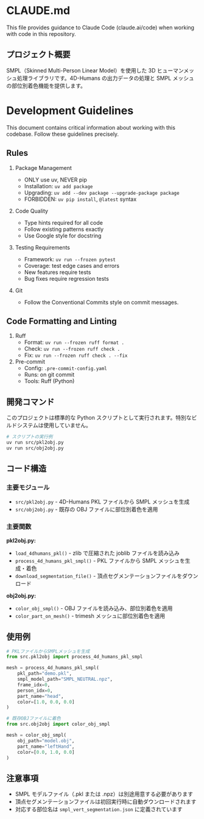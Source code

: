 # CLAUDE.md

This file provides guidance to Claude Code (claude.ai/code) when working with code in this repository.

## プロジェクト概要

SMPL（Skinned Multi-Person Linear Model）を使用した 3D ヒューマンメッシュ処理ライブラリです。4D-Humans の出力データの処理と SMPL メッシュの部位別着色機能を提供します。

# Development Guidelines

This document contains critical information about working with this codebase.
Follow these guidelines precisely.

## Rules

1. Package Management

   - ONLY use uv, NEVER pip
   - Installation: `uv add package`
   - Upgrading: `uv add --dev package --upgrade-package package`
   - FORBIDDEN: `uv pip install`, `@latest` syntax

2. Code Quality

   - Type hints required for all code
   - Follow existing patterns exactly
   - Use Google style for docstring

3. Testing Requirements

   - Framework: `uv run --frozen pytest`
   - Coverage: test edge cases and errors
   - New features require tests
   - Bug fixes require regression tests

4. Git
   - Follow the Conventional Commits style on commit messages.

## Code Formatting and Linting

1. Ruff
   - Format: `uv run --frozen ruff format .`
   - Check: `uv run --frozen ruff check .`
   - Fix: `uv run --frozen ruff check . --fix`
2. Pre-commit
   - Config: `.pre-commit-config.yaml`
   - Runs: on git commit
   - Tools: Ruff (Python)

## 開発コマンド

このプロジェクトは標準的な Python スクリプトとして実行されます。特別なビルドシステムは使用していません。

```bash
# スクリプトの実行例
uv run src/pkl2obj.py
uv run src/obj2obj.py
```

## コード構造

### 主要モジュール

- `src/pkl2obj.py` - 4D-Humans PKL ファイルから SMPL メッシュを生成
- `src/obj2obj.py` - 既存の OBJ ファイルに部位別着色を適用

### 主要関数

**pkl2obj.py:**

- `load_4dhumans_pkl()` - zlib で圧縮された joblib ファイルを読み込み
- `process_4d_humans_pkl_smpl()` - PKL ファイルから SMPL メッシュを生成・着色
- `download_segmentation_file()` - 頂点セグメンテーションファイルをダウンロード

**obj2obj.py:**

- `color_obj_smpl()` - OBJ ファイルを読み込み、部位別着色を適用
- `color_part_on_mesh()` - trimesh メッシュに部位別着色を適用

## 使用例

```python
# PKLファイルからSMPLメッシュを生成
from src.pkl2obj import process_4d_humans_pkl_smpl

mesh = process_4d_humans_pkl_smpl(
    pkl_path="demo.pkl",
    smpl_model_path="SMPL_NEUTRAL.npz",
    frame_idx=0,
    person_idx=0,
    part_name="head",
    color=[1.0, 0.0, 0.0]
)

# 既存OBJファイルに着色
from src.obj2obj import color_obj_smpl

mesh = color_obj_smpl(
    obj_path="model.obj",
    part_name="leftHand",
    color=[0.0, 1.0, 0.0]
)
```

## 注意事項

- SMPL モデルファイル（.pkl または .npz）は別途用意する必要があります
- 頂点セグメンテーションファイルは初回実行時に自動ダウンロードされます
- 対応する部位名は `smpl_vert_segmentation.json` に定義されています
